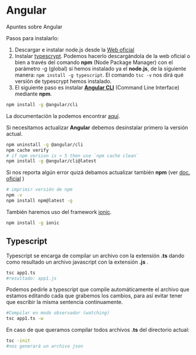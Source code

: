 # Angular
Apuntes sobre Angular

Pasos para instalarlo:
1. Descargar e instalar node.js desde la [Web oficial](https://nodejs.org)
2. Instalar [typescrypt](https://www.typescriptlang.org/). Podemos hacerlo descargándola de la web oficial o bien a través del comando **npm** (Node Package Manager) con el parámetro -g (global) si hemos instalado ya el **node.js**, de la siguiente manera:
`npm install -g typescript`. El comando `tsc -v` nos dirá qué versión de typescrypt hemos instalado.
3. El siguiente paso es instalar [**Angular CLI**](https://cli.angular.io/) (Command Line Interface) mediante **npm**.
```bash
npm install -g @angular/cli
```
La documentación la podemos encontrar [aquí](https://github.com/angular/angular-cli).

Si necesitamos actualizar **Angular** debemos desinstalar primero la versión actual.
```bash
npm uninstall -g @angular/cli
npm cache verify
# if npm version is < 5 then use `npm cache clean`
npm install -g @angular/cli@latest
```
Si nos reporta algún error quizá debamos actualizar también **npm** (ver [doc. oficial](https://docs.npmjs.com/getting-started/fixing-npm-permissions) )
```bash
# imprimir versión de npm
npm -v
npm install npm@latest -g
```
También haremos uso del framework [ionic](https://ionicframework.com/).
```bash
npm install -g ionic
```
## Typescript
Typescript se encarga de compilar un archivo con la extensión **.ts** dando como resultado un archivo javascript con la extensión **.js** .
```bash
tsc app1.ts
#resultado: app1.js
```
Podemos pedirle a typescript que compile automáticamente el archivo que estamos editando cada que grabemos los cambios, para así evitar tener que escribir la misma sentencia continuamente.
```bash
#Compilar en modo observador (watching)
tsc app1.ts -w
```
En caso de que queramos compilar todos archivos **.ts** del directorio actual:
```bash
tsc -init
#nos generará un archivo json
```
